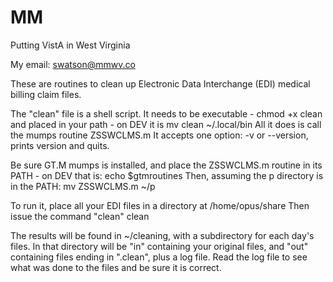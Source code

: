# MM
Putting VistA in West Virginia

  My email: swatson@mmwv.co

  These are routines to clean up Electronic Data Interchange (EDI) 
  medical billing claim files.

  The "clean" file is a shell script. It needs to be executable -
    chmod +x clean
  and placed in your path - on DEV it is
    mv clean ~/.local/bin
  All it does is call the mumps routine ZSSWCLMS.m
  It accepts one option:  -v or --version, prints version and quits.

  Be sure GT.M mumps is installed, and place the ZSSWCLMS.m routine
  in its PATH - on DEV that is:
    echo $gtmroutines
  Then, assuming the p directory is in the PATH:
    mv ZSSWCLMS.m ~/p

  To run it, place all your EDI files in a directory at
    /home/opus/share
  Then issue the command "clean"
    clean

  The results will be found in ~/cleaning, with a subdirectory for each 
  day's files. In that directory will be "in" containing your original
  files, and "out" containing files ending in ".clean", plus a log file.
  Read the log file to see what was done to the files and be sure it is
  correct.
  
